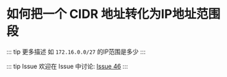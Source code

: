 # 如何把一个 CIDR 地址转化为IP地址范围段

::: tip 更多描述 
 如 `172.16.0.0/27` 的IP范围是多少 
:::

::: tip Issue 
 欢迎在 Issue 中讨论: [Issue 46](https://github.com/shfshanyue/Daily-Question/issues/46) 
:::

